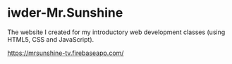 # iwder-Mr.Sunshine
The website I created for my introductory web development classes (using HTML5, CSS and JavaScript).

https://mrsunshine-tv.firebaseapp.com/
